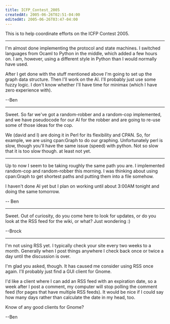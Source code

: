 ```yaml
---
title: ICFP_Contest_2005
createdAt: 2005-06-26T02:51-04:00
editedAt: 2005-06-26T03:47-04:00
---
```


This is to help coordinate efforts on the ICFP Contest 2005.

----

I'm almost done implementing the protocol and state machines. I switched languages from Ocaml to Python in the middle, which added a few hours on. I am, however, using a different style in Python than I would normally have used. 

After I get done with the stuff mentioned above I'm going to set up the graph data structure. Then I'll work on the AI. I'll probably just use some fuzzy logic. I don't know whether I'll have time for minimax (which I have zero experience with).

  --Ben

----

Sweet. So far we've got a random-robber and a random-cop implemented, and we have pseudocode for our AI for the robber and are going to re-use some of those ideas for the cop.

We (david and I) are doing it in Perl for its flexibility and CPAN. So, for example, we are using cpan:Graph to do our graphing. Unfortunately perl is slow, though you'll have the same issue (speed) with python. Not so slow that it is too slow though. at least not yet.

----

Up to now I seem to be taking roughly the same path you are. I implemented random-cop and random-robber this morning. I was thinking about using cpan:Graph to get shortest paths and putting them into a file somehow.

I haven't done AI yet but I plan on working until about 3:00AM tonight and doing the same tomorrow.

  -- Ben

----

Sweet. Out of curiosity, do you come here to look for updates, or do you look at the RSS feed for the wiki, or what? Just wondering :)

--Brock

----

I'm not using RSS yet. I typically check your site every two weeks to a month. Generally when I post things anywhere I check back once or twice a day until the discussion is over.

I'm glad you asked, though. It has caused me consider using RSS once again. I'll probably just find a GUI client for Gnome.

I'd like a client where I can add an RSS feed with an expiration date, so a week after I post a comment, my computer will stop polling the comment feed (for pages that have multiple RSS feeds). It would be nice if I could say how many days rather than calculate the date in my head, too.

Know of any good clients for Gnome?

  --Ben

